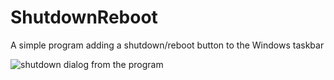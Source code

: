 # ShutdownReboot
A simple program adding a shutdown/reboot button to the Windows taskbar

![shutdown dialog from the program](http://i65.tinypic.com/2jfnlti.png)
